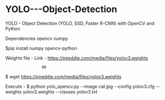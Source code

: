 # YOLO---Object-Detection
YOLO - Object Detection (YOLO, SSD, Faster R-CNN) with OpenCV and Python

Dependencies
opencv
numpy

$pip install numpy opencv-python

Weights file - 
Link - https://pjreddie.com/media/files/yolov3.weights
					
					OR

$ wget https://pjreddie.com/media/files/yolov3.weights


Execute - 
$ python yolo_opencv.py --image cat.jpg --config yolov3.cfg --weights yolov3.weights --classes yolov3.txt